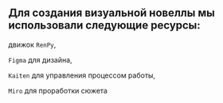 ## Для создания визуальной новеллы мы использовали следующие ресурсы: 

движок `RenPy`, 

`Figma` для дизайна, 

`Kaiten` для управления процессом работы, 

`Miro` для проработки сюжета
